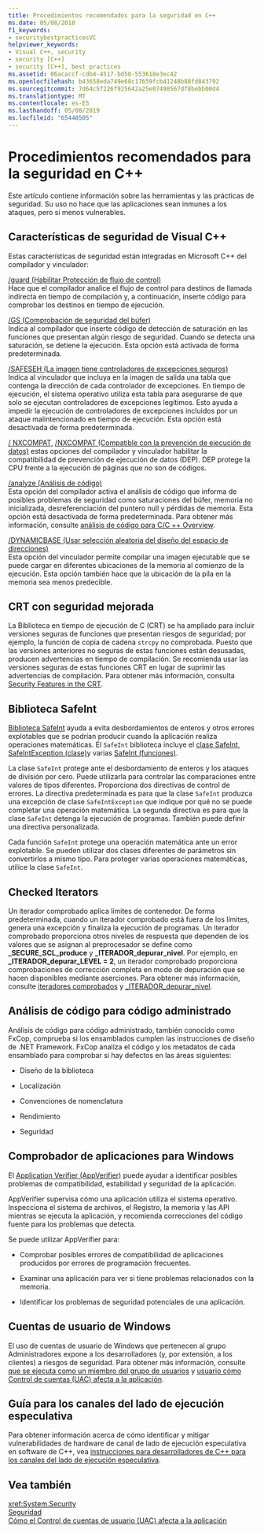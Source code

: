```yaml
---
title: Procedimientos recomendados para la seguridad en C++
ms.date: 05/08/2018
f1_keywords:
- securitybestpracticesVC
helpviewer_keywords:
- Visual C++, security
- security [C++]
- security [C++], best practices
ms.assetid: 86acaccf-cdb4-4517-bd58-553618e3ec42
ms.openlocfilehash: b43658eda749e68c17659fcb41248b88fd843792
ms.sourcegitcommit: 7d64c5f226f925642a25e07498567df8bebb00d4
ms.translationtype: MT
ms.contentlocale: es-ES
ms.lasthandoff: 05/08/2019
ms.locfileid: "65448505"
---
```

# <a name="security-best-practices-for-c"></a>Procedimientos recomendados para la seguridad en C++

Este artículo contiene información sobre las herramientas y las prácticas de seguridad. Su uso no hace que las aplicaciones sean inmunes a los ataques, pero sí menos vulnerables.

## <a name="visual-c-security-features"></a>Características de seguridad de Visual C++

Estas características de seguridad están integradas en Microsoft C++ del compilador y vinculador:

[/guard (Habilitar Protección de flujo de control)](../build/reference/guard-enable-control-flow-guard.md)<br/>
Hace que el compilador analice el flujo de control para destinos de llamada indirecta en tiempo de compilación y, a continuación, inserte código para comprobar los destinos en tiempo de ejecución.

[/GS (Comprobación de seguridad del búfer)](../build/reference/gs-buffer-security-check.md)<br/>
Indica al compilador que inserte código de detección de saturación en las funciones que presentan algún riesgo de seguridad. Cuando se detecta una saturación, se detiene la ejecución. Esta opción está activada de forma predeterminada.

[/SAFESEH (La imagen tiene controladores de excepciones seguros)](../build/reference/safeseh-image-has-safe-exception-handlers.md)<br/>
Indica al vinculador que incluya en la imagen de salida una tabla que contenga la dirección de cada controlador de excepciones. En tiempo de ejecución, el sistema operativo utiliza esta tabla para asegurarse de que solo se ejecutan controladores de excepciones legítimos. Esto ayuda a impedir la ejecución de controladores de excepciones incluidos por un ataque malintencionado en tiempo de ejecución. Esta opción está desactivada de forma predeterminada.

[/ NXCOMPAT](../build/reference/nxcompat.md), [/NXCOMPAT (Compatible con la prevención de ejecución de datos)](../build/reference/nxcompat-compatible-with-data-execution-prevention.md) estas opciones del compilador y vinculador habilitar la compatibilidad de prevención de ejecución de datos (DEP). DEP protege la CPU frente a la ejecución de páginas que no son de códigos.

[/analyze (Análisis de código)](../build/reference/analyze-code-analysis.md)<br/>
Esta opción del compilador activa el análisis de código que informa de posibles problemas de seguridad como saturaciones del búfer, memoria no inicializada, desreferenciación del puntero null y pérdidas de memoria. Esta opción está desactivada de forma predeterminada. Para obtener más información, consulte [análisis de código para C/C ++ Overview](/visualstudio/code-quality/code-analysis-for-c-cpp-overview).

[/DYNAMICBASE (Usar selección aleatoria del diseño del espacio de direcciones)](../build/reference/dynamicbase-use-address-space-layout-randomization.md)<br/>
Esta opción del vinculador permite compilar una imagen ejecutable que se puede cargar en diferentes ubicaciones de la memoria al comienzo de la ejecución. Esta opción también hace que la ubicación de la pila en la memoria sea menos predecible.

## <a name="security-enhanced-crt"></a>CRT con seguridad mejorada

La Biblioteca en tiempo de ejecución de C (CRT) se ha ampliado para incluir versiones seguras de funciones que presentan riesgos de seguridad; por ejemplo, la función de copia de cadena `strcpy` no comprobada. Puesto que las versiones anteriores no seguras de estas funciones están desusadas, producen advertencias en tiempo de compilación. Se recomienda usar las versiones seguras de estas funciones CRT en lugar de suprimir las advertencias de compilación. Para obtener más información, consulta [Security Features in the CRT](../c-runtime-library/security-features-in-the-crt.md).

## <a name="safeint-library"></a>Biblioteca SafeInt

[Biblioteca SafeInt](../safeint/safeint-library.md) ayuda a evita desbordamientos de enteros y otros errores explotables que se podrían producir cuando la aplicación realiza operaciones matemáticas. El `SafeInt` biblioteca incluye el [clase SafeInt](../safeint/safeint-class.md), [SafeIntException (clase)](../safeint/safeintexception-class.md)y varias [SafeInt (funciones)](../safeint/safeint-functions.md).

La clase `SafeInt` protege ante el desbordamiento de enteros y los ataques de división por cero. Puede utilizarla para controlar las comparaciones entre valores de tipos diferentes. Proporciona dos directivas de control de errores. La directiva predeterminada es para que la clase `SafeInt` produzca una excepción de clase `SafeIntException` que indique por qué no se puede completar una operación matemática. La segunda directiva es para que la clase `SafeInt` detenga la ejecución de programas. También puede definir una directiva personalizada.

Cada función `SafeInt` protege una operación matemática ante un error explotable. Se pueden utilizar dos clases diferentes de parámetros sin convertirlos a mismo tipo. Para proteger varias operaciones matemáticas, utilice la clase `SafeInt`.

## <a name="checked-iterators"></a>Checked Iterators

Un iterador comprobado aplica límites de contenedor. De forma predeterminada, cuando un iterador comprobado está fuera de los límites, genera una excepción y finaliza la ejecución de programas. Un iterador comprobado proporciona otros niveles de respuesta que dependen de los valores que se asignan al preprocesador se define como  **\_SECURE\_SCL\_produce** y  **\_ITERADOR\_depurar\_nivel**. Por ejemplo, en  **\_ITERADOR\_depurar\_LEVEL = 2**, un iterador comprobado proporciona comprobaciones de corrección completa en modo de depuración que se hacen disponibles mediante aserciones. Para obtener más información, consulte [iteradores comprobados](../standard-library/checked-iterators.md) y [ \_ITERADOR\_depurar\_nivel](../standard-library/iterator-debug-level.md).

## <a name="code-analysis-for-managed-code"></a>Análisis de código para código administrado

Análisis de código para código administrado, también conocido como FxCop, comprueba si los ensamblados cumplen las instrucciones de diseño de .NET Framework. FxCop analiza el código y los metadatos de cada ensamblado para comprobar si hay defectos en las áreas siguientes:

- Diseño de la biblioteca

- Localización

- Convenciones de nomenclatura

- Rendimiento

- Seguridad

## <a name="windows-application-verifier"></a>Comprobador de aplicaciones para Windows

El [Application Verifier (AppVerifier)](/windows-hardware/drivers/debugger/application-verifier
) puede ayudar a identificar posibles problemas de compatibilidad, estabilidad y seguridad de la aplicación.

AppVerifier supervisa cómo una aplicación utiliza el sistema operativo. Inspecciona el sistema de archivos, el Registro, la memoria y las API mientras se ejecuta la aplicación, y recomienda correcciones del código fuente para los problemas que detecta.

Se puede utilizar AppVerifier para:

- Comprobar posibles errores de compatibilidad de aplicaciones producidos por errores de programación frecuentes.

- Examinar una aplicación para ver si tiene problemas relacionados con la memoria.

- Identificar los problemas de seguridad potenciales de una aplicación.

## <a name="windows-user-accounts"></a>Cuentas de usuario de Windows

El uso de cuentas de usuario de Windows que pertenecen al grupo Administradores expone a los desarrolladores (y, por extensión, a los clientes) a riesgos de seguridad. Para obtener más información, consulte [que se ejecuta como un miembro del grupo de usuarios](running-as-a-member-of-the-users-group.md) y [usuario cómo Control de cuentas (UAC) afecta a la aplicación](how-user-account-control-uac-affects-your-application.md).

## <a name="guidance-for-speculative-execution-side-channels"></a>Guía para los canales del lado de ejecución especulativa

Para obtener información acerca de cómo identificar y mitigar vulnerabilidades de hardware de canal de lado de ejecución especulativa en software de C++, vea [instrucciones para desarrolladores de C++ para los canales del lado de ejecución especulativa](developer-guidance-speculative-execution.md).

## <a name="see-also"></a>Vea también

<xref:System.Security> <br/>
[Seguridad](/dotnet/standard/security/index)<br/>
[Cómo el Control de cuentas de usuario (UAC) afecta a la aplicación](how-user-account-control-uac-affects-your-application.md)
